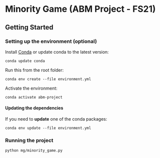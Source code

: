 # Minority Game (ABM Project - FS21)

## Getting Started

### Setting up the environment (optional)
Install [Conda](https://docs.conda.io/projects/conda/en/latest/user-guide/install/index.html) or update conda to the latest version:

`conda update conda`

Run this from the root folder:

`conda env create --file environment.yml`

Activate the environment:

`conda activate abm-project`

#### Updating the dependencies
If you need to **update** one of the conda packages:

`conda env update --file environment.yml`

### Running the project

```
python mg/minority_game.py
```

